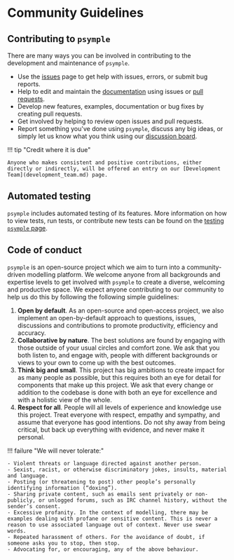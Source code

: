 # Community Guidelines

## Contributing to `psymple`

There are many ways you can be involved in contributing to the development and maintenance of `psymple`. 

- Use the [issues](https://github.com/casasglobal-org/psymple/issues) page to get help with issues, errors, or submit bug reports.
- Help to edit and maintain the [documentation](https://casasglobal-org.github.io/psymple/) using issues or [pull requests](https://github.com/casasglobal-org/psymple/pulls).
- Develop new features, examples, documentation or bug fixes by creating pull requests.
- Get involved by helping to review open issues and pull requests.
- Report something you've done using `psymple`, discuss any big ideas, or simply let us know what you think using our [discussion board](https://github.com/casasglobal-org/psymple/discussions).

!!! tip "Credit where it is due"

    Anyone who makes consistent and positive contributions, either directly or indirectly, will be offered an entry on our [Development Team](development_team.md) page.

## Automated testing

`psymple` includes automated testing of its features. More information on how to view tests, run tests, or contribute new tests can be found on the [testing `psymple` page](testing_psymple.md).

## Code of conduct

`psymple` is an open-source project which we aim to turn into a community-driven modelling platform. We welcome anyone from all backgrounds and expertise levels to get involved with `psymple` to create a diverse, welcoming and productive space. We expect anyone contributing to our community to help us do this by following the following simple guidelines:

1. **Open by default**. As an open-source and open-access project, we also implement an open-by-default approach to questions, issues, discussions and contributions to promote productivity, efficiency and accuracy.
2. **Collaborative by nature**. The best solutions are found by engaging with those outside of your usual circles and comfort zone. We ask that you both listen to, and engage with, people with different backgrounds or views to your own to come up with the best outcomes.
3. **Think big and small**. This project has big ambitions to create impact for as many people as possible, but this requires both an eye for detail for components that make up this project. We ask that every change or addition to the codebase is done with both an eye for excellence and with a holistic view of the whole.
4. **Respect for all**. People will all levels of experience and knowledge use this project. Treat everyone with respect, empathy and sympathy, and assume that everyone has good intentions. Do not shy away from being critical, but back up everything with evidence, and never make it personal.

!!! failure "We will never tolerate:"

    - Violent threats or language directed against another person.
    - Sexist, racist, or otherwise discriminatory jokes, insults, material and language.
    - Posting (or threatening to post) other people’s personally identifying information (“doxing”).
    - Sharing private content, such as emails sent privately or non-publicly, or unlogged forums, such as IRC channel history, without the sender’s consent.
    - Excessive profanity. In the context of modelling, there may be examples dealing with profane or sensitive content. This is never a reason to use associated language out of context. Never use swear words.
    - Repeated harassment of others. For the avoidance of doubt, if someone asks you to stop, then stop.
    - Advocating for, or encouraging, any of the above behaviour.

